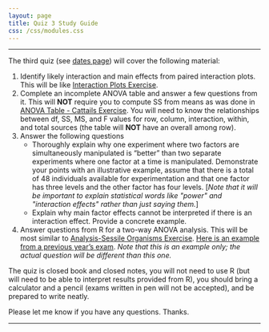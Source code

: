 ```yaml
---
layout: page
title: Quiz 3 Study Guide
css: /css/modules.css
---
```


----

The third quiz (see [dates page](../Dates-Current)) will cover the following material:

1. Identify likely interaction and main effects from paired interaction plots. This will be like [Interaction Plots Exercise](../../modules/Anova-2Way/Ex_AOV2Plots). 
1. Complete an incomplete ANOVA table and answer a few questions from it. This will **NOT** require you to compute SS from means as was done in [ANOVA Table - Cattails Exercise](../../modules/Anova-2Way/Ex_AOV2Catails). You will need to know the relationships between df, SS, MS, and F values for row, column, interaction, within, and total sources (the table will **NOT** have an overall among row).
1. Answer the following questions
    * Thoroughly explain why one experiment where two factors are simultaneously manipulated is “better” than two separate experiments where one factor at a time is manipulated. Demonstrate your points with an illustrative example, assume that there is a total of 48 individuals available for experimentation and that one factor has three levels and the other factor has four levels. [*Note that it will be important to explain statistical words like "power" and "interaction effects" rather than just saying them.*]
    * Explain why main factor effects cannot be interpreted if there is an interaction effect. Provide a concrete example.
1. Answer questions from R for a two-way ANOVA analysis. This will be most similar to [Analysis-Sessile Organisms Exercise](../../modules/Anova-2Way/Ex_AOV2Sessile). [Here is an example from a previous year’s exam](Q3_Example.pdf). *Note that this is an example only; the actual question will be different than this one.*

The quiz is closed book and closed notes, you will not need to use R (but will need to be able to interpret results provided from R), you should bring a calculator and a pencil (exams written in pen will not be accepted), and be prepared to write neatly.

Please let me know if you have any questions. Thanks.

----
